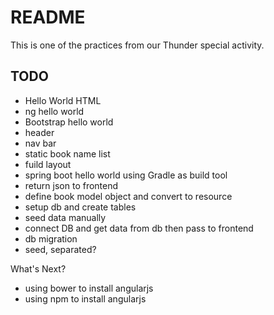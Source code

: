 # README

This is one of the practices from our Thunder special activity.

## TODO

* Hello World HTML
* ng hello world
* Bootstrap hello world
* header
* nav bar
* static book name list
* fuild layout
* spring boot hello world using Gradle as build tool
* return json to frontend
* define book model object and convert to resource
* setup db and create tables
* seed data manually
* connect DB and get data from db then pass to frontend
* db migration
* seed, separated?

What's Next?

* using bower to install angularjs
* using npm to install angularjs


